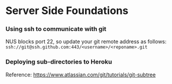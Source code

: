# Server Side Foundations

### Using ssh to communicate with git
NUS blocks port 22, so update your git remote address as follows:
```ssh://git@ssh.github.com:443/<username>/<reponame>.git```

### Deploying sub-directories to Heroku

Reference: https://www.atlassian.com/git/tutorials/git-subtree
